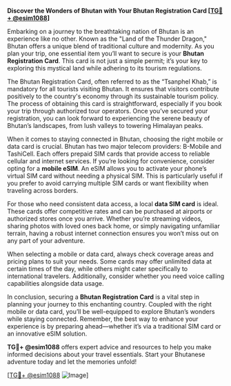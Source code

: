 **Discover the Wonders of Bhutan with Your Bhutan Registration Card [[TG💪+ @esim1088](https://t.me/s/esim1088)]**

Embarking on a journey to the breathtaking nation of Bhutan is an experience like no other. Known as the "Land of the Thunder Dragon," Bhutan offers a unique blend of traditional culture and modernity. As you plan your trip, one essential item you’ll want to secure is your **Bhutan Registration Card**. This card is not just a simple permit; it’s your key to exploring this mystical land while adhering to its tourism regulations.

The Bhutan Registration Card, often referred to as the “Tsanphel Khab,” is mandatory for all tourists visiting Bhutan. It ensures that visitors contribute positively to the country's economy through its sustainable tourism policy. The process of obtaining this card is straightforward, especially if you book your trip through authorized tour operators. Once you’ve secured your registration, you can look forward to experiencing the serene beauty of Bhutan’s landscapes, from lush valleys to towering Himalayan peaks.

When it comes to staying connected in Bhutan, choosing the right mobile or data card is crucial. Bhutan has two major telecom providers: B-Mobile and TashiCell. Each offers prepaid SIM cards that provide access to reliable cellular and internet services. If you’re looking for convenience, consider opting for a **mobile eSIM**. An eSIM allows you to activate your phone’s virtual SIM card without needing a physical SIM. This is particularly useful if you prefer to avoid carrying multiple SIM cards or want flexibility when traveling across borders.

For those who need consistent data access, a local **data SIM card** is ideal. These cards offer competitive rates and can be purchased at airports or authorized stores once you arrive. Whether you’re streaming videos, sharing photos with loved ones back home, or simply navigating unfamiliar terrain, having a robust internet connection ensures you won’t miss out on any part of your adventure.

When selecting a mobile or data card, always check coverage areas and pricing plans to suit your needs. Some cards may offer unlimited data at certain times of the day, while others might cater specifically to international travelers. Additionally, consider whether you need voice calling capabilities alongside data usage.

In conclusion, securing a **Bhutan Registration Card** is a vital step in planning your journey to this enchanting country. Coupled with the right mobile or data card, you’ll be well-equipped to explore Bhutan’s wonders while staying connected. Remember, the best way to enhance your experience is by preparing ahead—whether it’s via a traditional SIM card or an innovative eSIM solution. 

**TG💪+ @esim1088** offers expert advice and resources to help you make informed decisions about your travel essentials. Start your Bhutanese adventure today and let the memories unfold!

[[TG💪+ @esim1088](https://t.me/s/esim1088) ![Image](https://i.postimg.cc/Y0z9fWf4/image.png)]